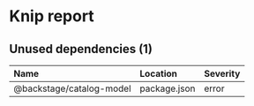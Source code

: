 # Knip report

## Unused dependencies (1)

| Name                     | Location     | Severity |
| :----------------------- | :----------- | :------- |
| @backstage/catalog-model | package.json | error    |

